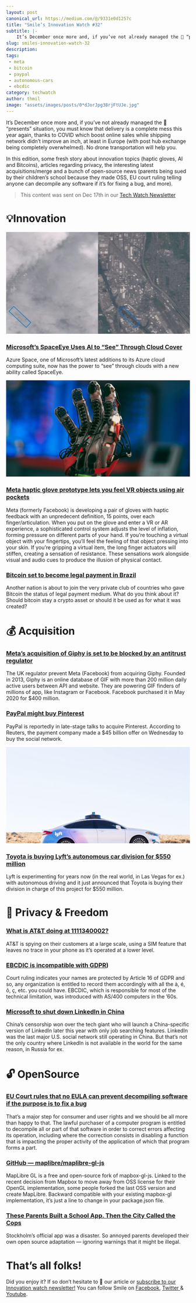 ```yaml
---
layout: post
canonical_url: https://medium.com/@/9331e0d1257c
title: "Smile’s Innovation Watch #32"
subtitle: |-
    It’s December once more and, if you’ve not already managed the 🎁 “presents” situation, you must know that delivery is a complete mess this…
slug: smiles-innovation-watch-32
description:
tags:
 - meta
 - bitcoin
 - paypal
 - autonomous-cars
 - ebcdic
category: techwatch
author: thmil
image: "assets/images/posts/0*dJorJpg38rjFtUJe.jpg"
---
```


It’s December once more and, if you’ve not already managed the 🎁 “presents” situation, you must know that delivery is a complete mess this year again, thanks to COVID which boost online sales while shipping network didn’t improve an inch, at least in Europe (with post hub exchange being completely overwhelmed). No drone transportation will help you.

In this edition, some fresh story about innovation topics (haptic gloves, AI and Bitcoins), articles regarding privacy, the interesting latest acquisitions/merge and a bunch of open-source news (parents being sued by their children’s school because they made OSS, EU court ruling telling anyone can decompile any software if it’s for fixing a bug, and more).

> This content was sent on Dec 17th in our [Tech Watch Newsletter](https://mailchi.mp/c414f1508567/techwatch)

# 💡Innovation

![](/assets/images/posts/0*B8fPmRf-ng3dQmzC.jpg)

### [Microsoft’s SpaceEye Uses AI to “See” Through Cloud Cover](https://www.extremetech.com/extreme/329765-microsofts-spaceeye-uses-ai-to-see-through-cloud-cover)

Azure Space, one of Microsoft’s latest additions to its Azure cloud computing suite, now has the power to “see” through clouds with a new ability called SpaceEye.

![](/assets/images/posts/0*dJorJpg38rjFtUJe.jpg)

### [Meta haptic glove prototype lets you feel VR objects using air pockets](https://www.theverge.com/2021/11/16/22782860/meta-facebook-reality-labs-soft-robotics-haptic-glove-prototype)

Meta (formerly Facebook) is developing a pair of gloves with haptic feedback with an unpredecent definition, 15 points, over each finger/articulation. When you put on the glove and enter a VR or AR experience, a sophisticated control system adjusts the level of inflation, forming pressure on different parts of your hand. If you’re touching a virtual object with your fingertips, you’ll feel the feeling of that object pressing into your skin. If you’re gripping a virtual item, the long finger actuators will stiffen, creating a sensation of resistance. These sensations work alongside visual and audio cues to produce the illusion of physical contact.

### [Bitcoin set to become legal payment in Brazil](https://finance.yahoo.com/news/bitcoin-set-become-legal-payment-154644863.html)

Another nation is about to join the very private club of countries who gave Bitcoin the status of legal payment medium. What do you think about it? Should bitcoin stay a crypto asset or should it be used as for what it was created?

# 💰 Acquisition

### [Meta’s acquisition of Giphy is set to be blocked by an antitrust regulator](https://www.businessinsider.fr/us/meta-facebook-giphy-acquisition-set-to-get-blocked-cma-2021-11)

The UK regulator prevent Meta (Facebook) from acquiring Giphy. Founded in 2013, Giphy is an online database of GIF with more than 200 million daily active users between API and website. They are powering GIF finders of millions of app, like Instagram or Facebook. Facebook purchased it in May 2020 for $400 million.

### [PayPal might buy Pinterest](https://www.engadget.com/paypal-pinterest-report-184534084.html)

PayPal is reportedly in late-stage talks to acquire Pinterest. According to Reuters, the payment company made a $45 billion offer on Wednesday to buy the social network.

![](/assets/images/posts/0*_mYnmlTqDKHe5PeW.jpg)

### [Toyota is buying Lyft’s autonomous car division for $550 million](https://www.theverge.com/2021/4/26/22404406/toyota-lyft-autonomous-vehicle-acquisition-amount-deal)

Lyft is experimenting for years now (in the real world, in Las Vegas for ex.) with autonomous driving and it just announced that Toyota is buying their division in charge of this project for $550 million.

# 🗽 Privacy & Freedom

### [What is AT&T doing at 1111340002?](https://scribe.rip/telecom-expert/what-is-at-t-doing-at-1111340002-c418876c212c)

AT&T is spying on their customers at a large scale, using a SIM feature that leaves no trace in your phone as it’s operated at a lower level.

### [EBCDIC is incompatible with GDPR](https://shkspr.mobi/blog/2021/10/ebcdic-is-incompatible-with-gdpr/))

Court ruling indicates your names are protected by Article 16 of GDPR and so, any organization is entitled to record them accordingly with all the à, é, ô, ç, etc. you could have. EBCDIC, which is responsible for most of the technical limitation, was introduced with AS/400 computers in the ’60s.

### [Microsoft to shut down LinkedIn in China](https://www.cnbc.com/2021/10/14/microsoft-to-shut-down-linkedin-in-china.html)

China’s censorship won over the tech giant who will launch a China-specific version of LinkedIn later this year with only job searching features. LinkedIn was the last major U.S. social network still operating in China. But that’s not the only country where LinkedIn is not available in the world for the same reason, in Russia for ex.

# 🔓 OpenSource

### [EU Court rules that no EULA can prevent decompiling software if the purpose is to fix a bug](https://curia.europa.eu/juris/document/document.jsf?text=&docid=247056&pageIndex=0&doclang=en&mode=req&dir=&occ=first&part=1&cid=6413406)

That’s a major step for consumer and user rights and we should be all more than happy to that. The lawful purchaser of a computer program is entitled to decompile all or part of that software in order to correct errors affecting its operation, including where the correction consists in disabling a function that is impacting the proper activity of the application of which that program forms a part.

### [GitHub — maplibre/maplibre-gl-js](https://github.com/maplibre/maplibre-gl-js)

MapLibre GL is a free and open-source fork of mapbox-gl-js. Linked to the recent decision from Mapbox to move away from OSS license for their OpenGL implementation, some people forked the last OSS version and create MapLibre. Backward compatible with your existing mapbox-gl implementation, it’s just a line to change in your package.json file.

### [These Parents Built a School App. Then the City Called the Cops](https://www.wired.co.uk/article/sweden-stockholm-school-app-open-source)

Stockholm’s official app was a disaster. So annoyed parents developed their own open source adaptation — ignoring warnings that it might be illegal.

# That’s all folks!

Did you enjoy it? If so don’t hesitate to 👏 our article or [subscribe to our Innovation watch newsletter!](https://mailchi.mp/c414f1508567/techwatch) You can follow Smile on [Facebook](https://www.facebook.com/smileopensource), [Twitter ](https://www.twitter.com/GroupeSmile)& [Youtube](http://www.youtube.com/user/SmileOpenSource).


